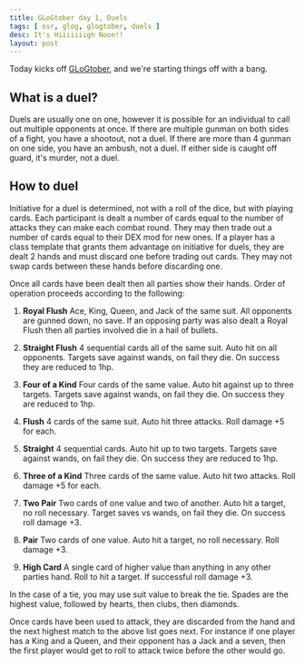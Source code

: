 ```yaml
---
title: GLoGtober day 1, Duels
tags: [ osr, glog, glogtober, duels ]
desc: It's Hiiiiiiigh Noon!!
layout: post
---
```


Today kicks off [GLoGtober](https://sunderedshillings.blogspot.com/2020/09/glogtober.html), and we're starting things off with a bang.
<!-- more -->

## What is a duel?

Duels are usually one on one, however it is possible for an individual to call out multiple opponents at once.
If there are multiple gunman on both sides of a fight, you have a shootout, not a duel.
If there are more than 4 gunman on one side, you have an ambush, not a duel.
If either side is caught off guard, it's murder, not a duel.

## How to duel

Initiative for a duel is determined, not with a roll of the dice, but with playing cards.
Each participant is dealt a number of cards equal to the number of attacks they can make each combat round.
They may then trade out a number of cards equal to their DEX mod for new ones.
If a player has a class template that grants them advantage on initiative for duels, they are dealt 2 hands and must discard one before trading out cards.
They may not swap cards between these hands before discarding one.

Once all cards have been dealt then all parties show their hands.
Order of operation proceeds according to the following:

1. **Royal Flush** Ace, King, Queen, and Jack of the same suit.
All opponents are gunned down, no save.
If an opposing party was also dealt a Royal Flush then all parties involved die in a hail of bullets.

2. **Straight Flush** 4 sequential cards all of the same suit.
Auto hit on all opponents.
Targets save against wands, on fail they die.
On success they are reduced to 1hp.

3. **Four of a Kind** Four cards of the same value.
Auto hit against up to three targets.
Targets save against wands, on fail they die.
On success they are reduced to 1hp.

4. **Flush** 4 cards of the same suit.
Auto hit three attacks.
Roll damage +5 for each.

5. **Straight** 4 sequential cards.
Auto hit up to two targets.
Targets save against wands, on fail they die.
On success they are reduced to 1hp.

6. **Three of a Kind** Three cards of the same value.
Auto hit two attacks.
Roll damage +5 for each.

7. **Two Pair** Two cards of one value and two of another.
Auto hit a target, no roll necessary.
Target saves vs wands, on fail they die.
On success roll damage +3.

8. **Pair** Two cards of one value.
Auto hit a target, no roll necessary.
Roll damage +3.

9. **High Card** A single card of higher value than anything in any other parties hand.
Roll to hit a target.
If successful roll damage +3.

In the case of a tie, you may use suit value to break the tie.
Spades are the highest value, followed by hearts, then clubs, then diamonds.

Once cards have been used to attack, they are discarded from the hand and the next highest match to the above list goes next.
For instance if one player has a King and a Queen, and their opponent has a Jack and a seven, then the first player would get to roll to attack twice before the other would go.
